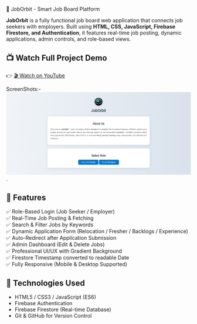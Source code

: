 🚀 JobOrbit - Smart Job Board Platform

**JobOrbit** is a fully functional job board web application that connects job seekers with employers. Built using **HTML, CSS, JavaScript, Firebase Firestore, and Authentication**, it features real-time job posting, dynamic applications, admin controls, and role-based views.

## 📺 Watch Full Project Demo 
👉 [🎬 Watch on YouTube](https://youtu.be/4wUpkfrDFEE?si=HMcaiLjyK9LyLbmZ)

ScreenShots:-
![Image Alt](https://github.com/Nareshmagatham/joborbit/blob/205ce12d09a158b2172261b2b444221648d7b9e8/Screenshot%202025-03-21%20141052.png).


## 🌟 Features
✅ Role-Based Login (Job Seeker / Employer)  
✅ Real-Time Job Posting & Fetching  
✅ Search & Filter Jobs by Keywords  
✅ Dynamic Application Form (Relocation / Fresher / Backlogs / Experience)  
✅ Auto-Redirect after Application Submission  
✅ Admin Dashboard (Edit & Delete Jobs)  
✅ Professional UI/UX with Gradient Background  
✅ Firestore Timestamp converted to readable Date  
✅ Fully Responsive (Mobile & Desktop Supported)

## 🔗 Technologies Used
- HTML5 / CSS3 / JavaScript (ES6)
- Firebase Authentication
- Firebase Firestore (Real-time Database)
- Git & GitHub for Version Control
